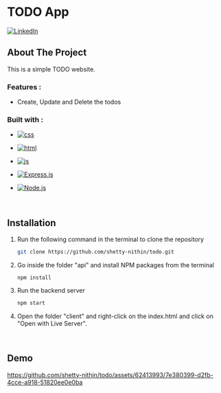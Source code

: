 # TODO App

[![LinkedIn][linkedin-shield]][linkedin-url]
<br/>

## About The Project
This is a simple TODO website.
<br/>

### Features : 
* Create, Update and Delete the todos

### Built with : 

* [![css][CSS]][css-url]

* [![html][HTML]][html-url]

* [![js][JS]][js-url]

* [![Express.js][Express.js]][Express-url]

* [![Node.js][Node.js]][Node-url]

<br/>

## Installation

1. Run the following command in the terminal to clone the repository
   ```sh
   git clone https://github.com/shetty-nithin/todo.git
   ```

2. Go inside the folder "api" and install NPM packages from the terminal
   ```
   npm install
   ```
3. Run the backend server
   ```javascript
   npm start

4. Open the folder "client" and right-click on the index.html and click on "Open with Live Server".

<br/>

## Demo
https://github.com/shetty-nithin/todo/assets/62413993/7e380399-d2fb-4cce-a918-51820ee0e0ba


<!-- MARKDOWN LINKS -->
[js]: https://img.shields.io/badge/js-E8D44D?style=for-the-badge&logo=js&logoColor=9FCC8D
[js-url]: https://js.com/

[css]: https://img.shields.io/badge/css-2862E9?style=for-the-badge&logo=css&logoColor=9FCC8D
[css-url]: https://css.com/

[html]: https://img.shields.io/badge/html-DD4B25?style=for-the-badge&logo=html&logoColor=DD4B25
[html-url]: https://html.com/

[linkedin-shield]: https://img.shields.io/badge/-LinkedIn-black.svg?style=for-the-badge&logo=linkedin&colorB=0072b1
[linkedin-url]: https://www.linkedin.com/in/shetty-nithin/

[Express.js]: https://img.shields.io/badge/Express.js-D1D3D4?style=for-the-badge&logo=express&logoColor=4FC08D
[Express-url]: https://expressjs.com/

[Node.js]: https://img.shields.io/badge/Node.js-215732?style=for-the-badge&logo=nodedotjs&logoColor=61DAFB
[Node-url]: https://nodejs.org/en/

